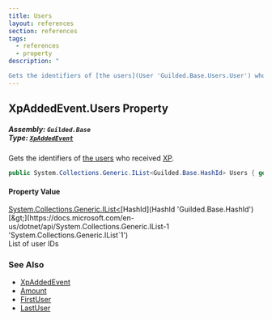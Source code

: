 ```yaml
---
title: Users
layout: references
section: references
tags:
  - references
  - property
description: "

Gets the identifiers of [the users](User 'Guilded.Base.Users.User') who received [XP](XpAddedEvent.Amount 'Guilded.Base.Events.XpAddedEvent.Amount')."
---
```


## XpAddedEvent.Users Property
##### **Assembly:** `Guilded.Base`<br/>**Type:** [`XpAddedEvent`](XpAddedEvent 'Guilded.Base.Events.XpAddedEvent')

Gets the identifiers of [the users](User 'Guilded.Base.Users.User') who received [XP](XpAddedEvent.Amount 'Guilded.Base.Events.XpAddedEvent.Amount').

```csharp
public System.Collections.Generic.IList<Guilded.Base.HashId> Users { get; }
```

#### Property Value
[System.Collections.Generic.IList&lt;](https://docs.microsoft.com/en-us/dotnet/api/System.Collections.Generic.IList-1 'System.Collections.Generic.IList`1')[HashId](HashId 'Guilded.Base.HashId')[&gt;](https://docs.microsoft.com/en-us/dotnet/api/System.Collections.Generic.IList-1 'System.Collections.Generic.IList`1')  
List of user IDs

### See Also
- [XpAddedEvent](XpAddedEvent 'Guilded.Base.Events.XpAddedEvent')
- [Amount](XpAddedEvent.Amount 'Guilded.Base.Events.XpAddedEvent.Amount')
- [FirstUser](XpAddedEvent.FirstUser 'Guilded.Base.Events.XpAddedEvent.FirstUser')
- [LastUser](XpAddedEvent.LastUser 'Guilded.Base.Events.XpAddedEvent.LastUser')